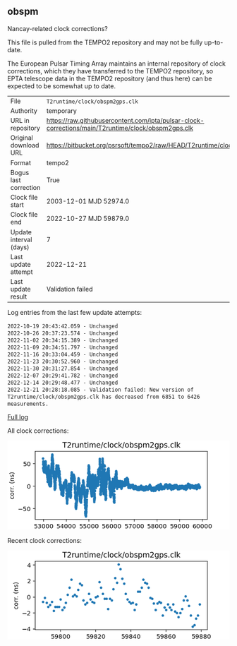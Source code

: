 
## obspm

Nancay-related clock corrections?

This file is pulled from the TEMPO2 repository and may not be fully
up-to-date.

The European Pulsar Timing Array maintains an internal repository
of clock corrections, which they have transferred to the TEMPO2
repository, so  EPTA telescope data in the TEMPO2 repository (and
thus here) can be expected to be somewhat up to date.

|     |     |
|:--- |:--- |
| File | `T2runtime/clock/obspm2gps.clk` |
| Authority | temporary |
| URL in repository | <https://raw.githubusercontent.com/ipta/pulsar-clock-corrections/main/T2runtime/clock/obspm2gps.clk> |
| Original download URL | <https://bitbucket.org/psrsoft/tempo2/raw/HEAD/T2runtime/clock/obspm2gps.clk> |
| Format | tempo2 |
| Bogus last correction | True |
| Clock file start | 2003-12-01 MJD 52974.0 |
| Clock file end | 2022-10-27 MJD 59879.0 |
| Update interval (days) | 7 |
| Last update attempt | 2022-12-21 |
| Last update result | Validation failed |

Log entries from the last few update attempts:
```
2022-10-19 20:43:42.059 - Unchanged
2022-10-26 20:37:23.574 - Unchanged
2022-11-02 20:34:15.389 - Unchanged
2022-11-09 20:34:51.797 - Unchanged
2022-11-16 20:33:04.459 - Unchanged
2022-11-23 20:30:52.960 - Unchanged
2022-11-30 20:31:27.854 - Unchanged
2022-12-07 20:29:41.782 - Unchanged
2022-12-14 20:29:48.477 - Unchanged
2022-12-21 20:28:18.085 - Validation failed: New version of T2runtime/clock/obspm2gps.clk has decreased from 6851 to 6426 measurements.
```
[Full log](https://raw.githubusercontent.com/ipta/pulsar-clock-corrections/main/log/T2runtime/clock/obspm2gps.clk.log)


All clock corrections:

![plot of all clock corrections](obspm2gps.clk.png "All corrections")

Recent clock corrections:

![plot of recent clock corrections](obspm2gps.clk.short.png "Recent corrections")

